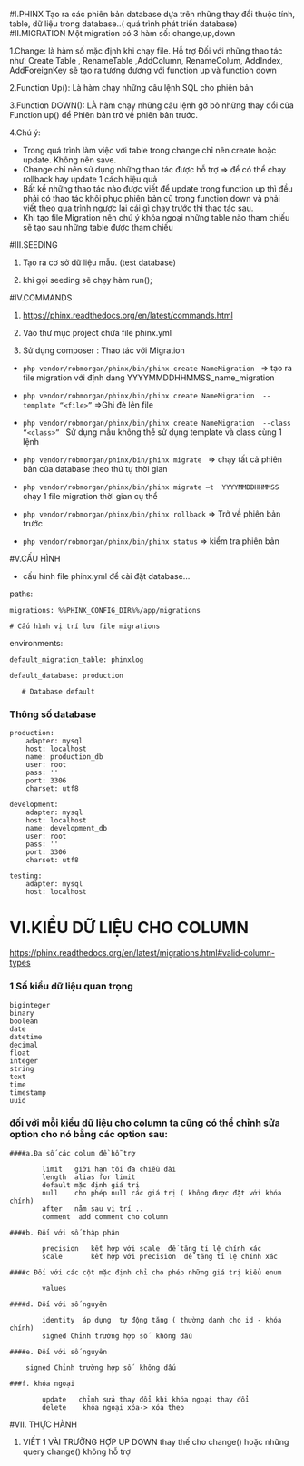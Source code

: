 #I.PHINX
Tạo ra các phiên bản  database dựa trên những thay đổi  thuộc tính, table, dữ liệu trong database..( quá trình phát triển database)
#II.MIGRATION
 Một migration  có 3  hàm số: change,up,down
 
 1.Change: là hàm số mặc định khi chạy file. Hỗ trợ Đối với những thao tác như: Create Table , RenameTable ,AddColumn, RenameColum, AddIndex, AddForeignKey sẽ tạo ra tương đương với function up và function down
 
 2.Function Up(): Là hàm  chạy những  câu lệnh SQL cho phiên bản
 
 3.Function DOWN(): LÀ hàm chạy những câu lệnh gỡ bỏ những thay đổi của Function up() để Phiên bản trở về phiên bản trước.
 
 4.Chú ý:
 -  Trong quá trình làm việc với table trong change chỉ nên create hoặc update. Không nên save.
 -  Change chỉ nên sử dụng những thao tác được hỗ trợ => để có thể chạy rollback hay update 1 cách hiệu quả
 -  Bất kể những  thao tác nào được viết để update trong function up thì đều phải  có thao tác khôi phục phiên bản cũ  trong function down và  phải viết theo qua trình ngược lại   cái gì chạy trước thì  thao tác sau.
 -  Khi tạo  file Migration nên chú ý khóa ngoại  những table nào  tham chiếu  sẽ tạo sau những table được tham chiếu
 
#III.SEEDING
1.	Tạo ra cơ sở dữ liệu mẫu.   (test database)

2. khi gọi seeding sẽ chạy hàm run();

#IV.COMMANDS
1. https://phinx.readthedocs.org/en/latest/commands.html

2.	Vào thư mục project  chứa file phinx.yml

3.  Sử dụng composer : Thao tác  với Migration

-	 ```php vendor/robmorgan/phinx/bin/phinx create NameMigration ``` => tạo ra file migration với định dạng YYYYMMDDHHMMSS_name_migration

-	```	php vendor/robmorgan/phinx/bin/phinx create NameMigration  --template “<file>” ```  =>Ghi đè lên file

-	```php vendor/robmorgan/phinx/bin/phinx create NameMigration  --class “<class>” ```  Sử dụng mẫu
không thể sử dụng template và class cùng 1 lệnh

- ```php vendor/robmorgan/phinx/bin/phinx migrate ```    => chạy tất cả phiên bản của database theo thứ tự thời gian

-	```	php vendor/robmorgan/phinx/bin/phinx migrate –t  YYYYMMDDHHMMSS     ``` chạy 1 file migration  thời gian cụ thể

-	```	php vendor/robmorgan/phinx/bin/phinx rollback ```  => Trở về phiên bản trước

-	```	php vendor/robmorgan/phinx/bin/phinx status ``` => kiểm tra phiên bản

#V.CẤU HÌNH
* cấu hình file phinx.yml để  cài đặt database…

paths:

    migrations: %%PHINX_CONFIG_DIR%%/app/migrations
    
	# Cấu hình vị trí lưu file migrations
	
environments:

    default_migration_table: phinxlog
    
    default_database: production
    
       # Database default	
       
### Thông số database
    production:
        adapter: mysql
        host: localhost
        name: production_db
        user: root
        pass: ''
        port: 3306
        charset: utf8

    development:
        adapter: mysql
        host: localhost
        name: development_db
        user: root
        pass: ''
        port: 3306
        charset: utf8

    testing:
        adapter: mysql
        host: localhost

# VI.KIỂU DỮ LIỆU CHO COLUMN

https://phinx.readthedocs.org/en/latest/migrations.html#valid-column-types

### 1 Số kiểu dữ liệu quan trọng 
```
biginteger
binary
boolean
date
datetime
decimal
float
integer
string
text
time
timestamp
uuid
```
   ### đối với mỗi kiểu dữ liệu cho column ta cũng có thể chỉnh sửa option cho nó bằng các option sau:
   
	####a.Đa số các colum đề hỗ trợ
	
```
		limit	giới hạn tối đa chiều dài
		length	alias for limit
		default	mặc định giá trị 
		null	cho phép null các giá trị ( không được đặt với khóa chính)
		after	nằm sau vị trí ..
		comment	 add comment cho column
```
	####b. Đối với số thập phân

```
		precision	kết hợp với scale  để tăng tỉ lệ chính xác
		scale		kết hợp với precision  để tăng tỉ lệ chính xác
```

	####c Đối với các cột mặc định chỉ cho phép những giá trị kiểu enum
	
```
		values
```
	####d. Đối với số nguyên

```
		identity  áp dụng  tự động tăng ( thường danh cho id - khóa chính)
		signed Chỉnh trường hợp số  không dấu
```
	####e. Đối với số nguyên

```
	signed Chỉnh trường hợp số  không dấu

```
	###f. khóa ngoại
	
```
		update   chỉnh sửa thay đổi khi khóa ngoại thay đổi
		delete	  khóa ngoại xóa-> xóa theo
```
#VII. THỰC HÀNH
 
 1. VIẾT 1 VÀI TRƯỜNG HỢP UP DOWN  thay thế cho change()  hoặc những query change() không hỗ trợ
